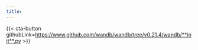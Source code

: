 ```yaml
---
title:
---
```


<!-- Insert buttons and diff -->


{{< cta-button githubLink=https://www.github.com/wandb/wandb/tree/v0.21.4/wandb/**init**.py >}}
